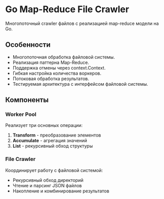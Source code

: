 # Go Map-Reduce File Crawler

Многопоточный crawler файлов с реализацией map-reduce модели на Go.

## Особенности
* Многопоточная обработка файловой системы.
* Реализация паттерна Map-Reduce.
* Поддержка отмены через context.Context.
* Гибкая настройка количества воркеров.
* Потоковая обработка результатов.
* Тестируемая архитектура с интерфейсом файловой системы.

## Компоненты

### Worker Pool
Реализует три основных операции:
1. **Transform** - преобразование элементов
2. **Accumulate** - агрегация значений
3. **List** - рекурсивный обход структуры

### File Crawler
Координирует работу с файловой системой:
- Рекурсивный обход директорий
- Чтение и парсинг JSON файлов
- Накопление и комбинирование результатов